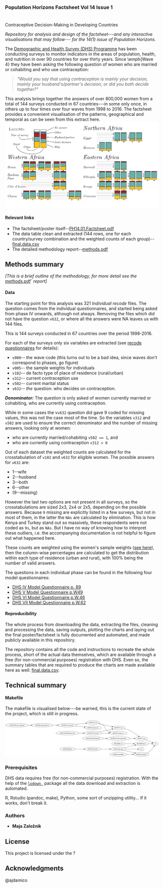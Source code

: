 ### Population Horizons Factsheet Vol 14 Issue 1
# 
Contraceptive Decision-Making in Developing Countries

*Repository for analysis and design of the factsheet---and any interactive visualisations that may follow--- for the 14(1) issue of Population Horizons.*

The [Demographic and Health Survey (DHS) Programme](https://dhsprogram.com/Data/) has been conducting surveys to monitor indicators in the areas of population, health, and nutrition in over 90 countries for over thirty years. Since \emph{Wave 4} they have been asking the following question of women who are married or cohabiting and who use contraception:

>*"Would you say that using contraception is mainly your decision, mainly your husband's/partner's decision, or did you both decide together?"*


This analysis brings together the answers of over 800,000 women from a total of 144 surveys conducted in 67 countries---in some only once, in others up to four times over four waves from 1998 to 2016. The factsheet provides a convenient visualisation of the patterns, geographical and temporal as can be seen from this extract here.
![](figures/extract.png)

#### Relevant links


* The factsheet/poster itself--[PH14.01.Factsheet.pdf](docs/presentations/PH14.01.Factsheet.pdf)
* The data table clean and extracted (144 rows, one for each country/survey combination and the weighted counts of each group)--[final.data.csv](results/human-readable/final.data.csv)
* The detailed methodology report--[methods.pdf](docs/reports/methods.pdf)

## Methods summary

*[This is a brief outline of the methodology, for more detail see the [methods.pdf](docs/reports/methods.pdf)` report]*

#### Data

The starting point for this analysis was 321 *Individual recode* files. The question comes from the individual questionnaires, and started being asked from phase IV onwards, although not always. Removing the files which did not have the question `v632`, or where all the answers were NA leaves us with 144 files. 

This is 144 surveys conducted in 67 countries over the period 1998-2016. 

For each of the surveys only six variables are extracted 
(see [recode questionnaires](https://dhsprogram.com/publications/publication-dhsg4-dhs-questionnaires-and-manuals.cfm) for details):

* `v000`-- the wave code (this turns out to be a bad idea, since waves don't correspond to phases, go figure)
* `v005`-- the sample weights for individuals
* `v102`-- de facto type of place of residence (rural/urban)
* `v312`-- current contraception use
* `v502`-- current marital status
* `v632`-- *the* question: who decides on contraception.

_**Denominator:**_ The question is only asked of women currently married or cohabiting, who are currently using contraception.  

While in some cases the v`v632` question did gave 9 coded for missing values, this was not the case most of the time. So the variables `v312` and `v502` are used to ensure the correct denominator and the number of missing answers, looking only at women: 

* who are currently married/cohabiting `v502 == 1`, and
* who are currently using contraception `v312 > 0`

Out of each dataset the weighted counts are calculated for the crosstabulation of `v102` and `v632` for eligible women. The possible answers for `v632` are:

* 1--wife
* 2--husband
* 3--both
* 6--other
* (9--missing)

However the last two options are not present in all surveys, so the crosstabulations are sized 2x3, 2x4 or 2x5, depending on the possible answers. Because `9` missing are explicitly listed in a few surveys, but not in most of them, in the latter the  `NAs` are calculated by elimination. This is how Kenya and Turkey stand out so massively, these respondents were not coded as `9s`, but as `NAs`. But I have no way of knowing how to interpret these outliers, i.e. the accompanying documentation is not helpful to figure out what happened here. 

These counts are weighted using the women's sample weights ([see here](https://dhsprogram.com/data/Using-DataSets-for-Analysis.cfm#CP_JUMP_14042)), then the column-wise percentages are calculated to get the distribution within each type of residence (urban and rural), with 100% being the number of valid answers. 

The questions in each individual phase can be found in the following four model questionnaires:

* [DHS IV Model Questionnaire p. 89](https://dhsprogram.com/pubs/pdf/DHSQ4/DHS-IV-Model-A.pdf.pdf)
* [DHS V Model Questionnaire p.W49](https://dhsprogram.com/pubs/pdf/DHSQ5/DHS5-Woman's-QRE-22-Aug-2008.pdf)
* [DHS VI Model Questionnaire p.W.46](https://dhsprogram.com/pubs/pdf/DHSQ6/DHS6_Questionnaires_5Nov2012_DHSQ6.pdf)
* [DHS VII Model Questionnaire p.W.62](https://dhsprogram.com/pubs/pdf/DHSQ7/DHS7-Womans-QRE-EN-07Jun2017-DHSQ7.pdf)

#### Reproducibility

The whole process from downloading the data, extracting the files, cleaning and processing the data, saving outputs, plotting the charts and laying out the final poster/factsheet is fully documented and automated, and made publicly available in this repository. 

The repository contains all the code and instructions to recreate the whole process, short of the actual data themselves, which are available through a free  (for non-commercial purposes) registration with DHS. Even so, the summary tables that are required to produce the charts are made available here as well: [final.data.csv](results/human-readable/final.data.csv).







## Technical summary

#### Makefile

The makefile is visualised below---be warned, this is the current state of the project, which is still in progress. 

![state of makefile](figures/make.png)

### Prerequisites

DHS data requires free (for non-commercial purposes) registration. With the help of the [`lodown `](https://github.com/ajdamico/lodown) package all the data download and extraction is automated.

R, Rstudio (pandoc, make), Python, some sort of unzipping utility... If it works, don't break it.

### Authors

* **Maja Zalo&zcaron;nik**

## License

This project is licensed under the ?

## Acknowledgments

@ajdamico 
